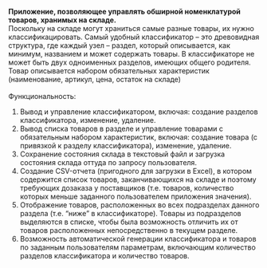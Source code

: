 **Приложение, позволяющее управлять обширной номенклатурой товаров, хранимых на складе.**<br>
Поскольку на складе могут храниться самые разные товары, их нужно классификацировать. Самый удобный классификатор – это древовидная структура, где каждый узел – раздел, который описывается, как минимум, названием и может содержать товары. В классификаторе не может быть двух одноименных разделов, имеющих общего родителя.
Товар описывается набором обязательных характеристик (наименование, артикул, цена, остаток на складе)<br><br>
Функциональность:
1. Вывод и управление классификатором, включая: создание разделов классификатора, изменение, удаление.
2. Вывод списка товаров в разделе и управление товарами с обязательным набором характеристик, включая: создание товара (с привязкой к разделу классификатора), изменение, удаление.
3. Сохранение состояния склада в текстовый файл и загрузка состояния склада оттуда по запросу пользователя.
4. Создание CSV-отчета (пригодного для загрузки в Excel), в котором содержится список товаров, заканчивающихся на складе и поэтому требующих дозаказа у поставщиков (т.е. товаров, количество которых меньше заданного пользователем приложения значения).
5. Отображение товаров, расположенных во всех подразделах данного раздела (т.е. “ниже” в классификаторе). Товары из подразделов выделяются в списке, чтобы была возможность отличить их от товаров расположенных непосредственно в текущем разделе.
6. Возможность автоматической генерации классификатора и товаров по заданным пользователям параметрам, включающим количество разделов классификатора и количество товаров.
